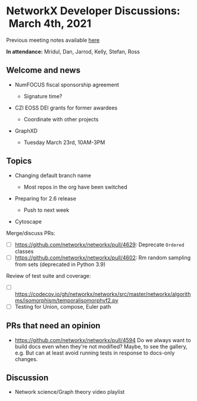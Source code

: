# NetworkX Developer Discussions:  March 4th, 2021

Previous meeting notes available [here](https://github.com/networkx/archive/tree/master/meetings)

**In attendance:** Mridul, Dan, Jarrod, Kelly, Stefan, Ross

## Welcome and news

- NumFOCUS fiscal sponsorship agreement
  * Signature time?

- CZI EOSS DEI grants for former awardees
  * Coordinate with other projects

- GraphXD
  * Tuesday March 23rd, 10AM-3PM

## Topics

- Changing default branch name
  * Most repos in the org have been switched

- Preparing for 2.6 release
  * Push to next week

- Cytoscape

Merge/discuss PRs:
 - [ ] https://github.com/networkx/networkx/pull/4629: Deprecate `Ordered` classes
 - [ ] https://github.com/networkx/networkx/pull/4602: Rm random sampling from sets (deprecated in Python 3.9)

Review of test suite and coverage:
- [ ] https://codecov.io/gh/networkx/networkx/src/master/networkx/algorithms/isomorphism/temporalisomorphvf2.py
- [ ] Testing for Union, compose, Euler path

## PRs that need an opinion

- https://github.com/networkx/networkx/pull/4594
  Do we always want to build docs even when they're not modified?  Maybe, to see the gallery, e.g.
  But can at least avoid running tests in response to docs-only changes.

## Discussion

 - Network science/Graph theory video playlist